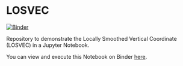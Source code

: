 # LOSVEC

[![Binder](http://mybinder.org/badge_logo.svg)](https://mybinder.org/v2/gh/ofuhrer/losvec/master)

Repository to demonstrate the Locally Smoothed Vertical Coordinate (LOSVEC) in a Jupyter Notebook. 

You can view and execute this Notebook on Binder [here](https://mybinder.org/v2/gh/ofuhrer/losvec/master).
